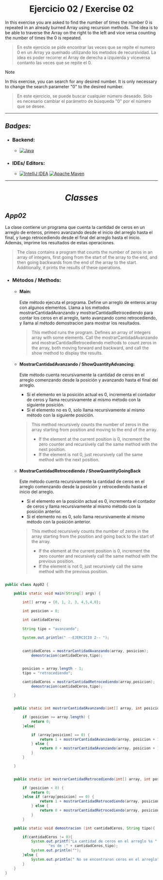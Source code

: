 <h1 align="center"> Ejercicio 02 / Exercise 02 </h1>

In this exercise you are asked to find the number of times the number 0 is repeated in an already burned 
Array using recursion methods. The idea is to be able to traverse the Array on the right to the left and vice 
versa counting the number of times the 0 is repeated.
>En este ejercicio se pide encontrar las veces que se repite el numero 0 en un Array ya quemado utilizando los
metodos de recursividad. La idea es poder recorrer el Array de derecha a izquierda y viceversa contanto las
veces que se repite el 0.


> [!NOTE]
> In this exercise, you can search for any desired number. It is only necessary to change the search parameter "0" to the desired number.
> >En este ejercicio, se puede buscar cualquier número deseado. Solo es necesario cambiar el parámetro de búsqueda "0" por el número que se desee.

---

## _Badges:_


- <H3> Backend:</H3>

    - [![Java](https://img.shields.io/badge/java-%23ED8B00.svg?style=for-the-badge&logo=openjdk&logoColor=white) ](https://www.oracle.com/co/java/technologies/downloads/#java21)


- <H3>  IDEs/ Editors: </H3>

    - [![IntelliJ IDEA](https://img.shields.io/badge/IntelliJIDEA-000000.svg?style=for-the-badge&logo=intellij-idea&logoColor=white)](https://www.jetbrains.com/es-es/idea/) [![Apache Maven](https://img.shields.io/badge/Apache%20Maven-C71A36?style=for-the-badge&logo=Apache%20Maven&logoColor=white)](https://maven.apache.org/)

___


<H1 align="center"> 

_Classes_

</H1>

## _App02_
La clase contiene un programa que cuenta la cantidad de ceros en un arreglo de enteros, primero
avanzando desde el inicio del arreglo hasta el final, y luego retrocediendo desde el final del arreglo
hasta el inicio. Además, imprime los resultados de estas operaciones.
>The class contains a program that counts the number of zeros in an array of integers, first going 
from the start of the array to the end, and then going backwards from the end of the array to the start. 
Additionally, it prints the results of these operations.

- <H3> Métodos / Methods: </H3>

  -  <H4> Main: </H4>
      Este método ejecuta el programa. Define un arreglo de enteros array con algunos elementos. Llama a 
      los métodos mostrarCantidadAvanzando y mostrarCantidadRetrocediendo para contar los ceros en el arreglo, 
      tanto avanzando como retrocediendo, y llama al método demostracion para mostrar los resultados.

     > This method runs the program. Defines an array of integers array with some elements. Call the 
      mostrarCantidadAvanzando and mostrarCantidadRetrocediendo methods to count zeros in the array, 
      both moving forward and backward, and call the show method to display the results.

  -  <H4> MostrarCantidadAvanzando / ShowQuantityAdvancing: </H4> 
     
      Este método cuenta recursivamente la cantidad de ceros en el arreglo comenzando desde la posición 
      y avanzando hasta el final del arreglo. 
      - Si el elemento en la posición actual es 0, incrementa el contador de ceros y llama recursivamente al 
      mismo método con la siguiente posición.
      - Si el elemento no es 0, solo llama recursivamente al mismo método con la siguiente posición.
    
     > This method recursively counts the number of zeros in the array starting from position and moving to 
      the end of the array. 
     >  - If the element at the current position is 0, increment the zero counter and recursively call the same 
      method with the next position. 
     > - If the element is not 0, just recursively call the same method with the next position.
    
  - <H4> MostrarCantidadRetrocediendo / ShowQuantityGoingBack </H4>

      Este método cuenta recursivamente la cantidad de ceros en el arreglo comenzando desde la posición 
      y retrocediendo hasta el inicio del arreglo.
      - Si el elemento en la posición actual es 0, incrementa el contador de ceros y llama recursivamente al 
      mismo método con la posición anterior.
      - Si el elemento no es 0, solo llama recursivamente al mismo método con la posición anterior.
    
    > This method recursively counts the number of zeros in the array starting from the position and going 
      back to the start of the array. 
    > - If the element at the current position is 0, increment the zero counter and recursively call the same 
      method with the previous position. 
    > - If the element is not 0, just recursively call the same method with the previous position. 




```java

public class App02 {

    public static void main(String[] args) {

        int[] array = {0, 1, 2, 3, 4,5,4,0};

        int posicion = 0;

        int cantidadCeros;
        
        String tipo = "avanzando";
        
        System.out.println(" --EJERCICIO 2-- ");
        

        cantidadCeros = mostrarCantidadAvanzando(array, posicion);
            demostracion(cantidadCeros,tipo);


        posicion = array.length - 1;
        tipo = "retrocediendo";

        cantidadCeros = mostrarCantidadRetrocediendo(array,posicion);
            demostracion(cantidadCeros,tipo);
            
    }


    public static int mostrarCantidadAvanzando(int[] array, int posicion) {

        if (posicion >= array.length) {
            return 0;
        }else{

            if (array[posicion] == 0) {
                return 1 + mostrarCantidadAvanzando(array, posicion + 1);
            } else {
                return 0 + mostrarCantidadAvanzando(array, posicion + 1);
            }
        }

    }


    public static int mostrarCantidadRetrocediendo(int[] array, int posicion) {

        if (posicion < 0) {
            return 0;
        }else if (array[posicion] == 0) {
                return 1 + mostrarCantidadRetrocediendo(array, posicion - 1);
            } else {
                return 0 + mostrarCantidadRetrocediendo(array, posicion - 1);
            }
        }

    public static void demostracion (int cantidadCeros, String tipo){

        if(cantidadCeros != 0){
            System.out.printf("La cantidad de ceros en el arreglo %s " +
                    "es de :" + cantidadCeros,tipo);
            System.out.println("");
        }else {
            System.out.println(" No se encontraron ceros en el arreglo");
        }
    }
}

